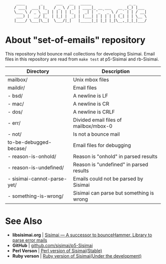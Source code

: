          ____       _      ___   __   _____                 _ _     
        / ___|  ___| |_   / _ \ / _| | ____|_ __ ___   __ _(_) |___ 
        \___ \ / _ \ __| | | | | |_  |  _| | '_ ` _ \ / _` | | / __|
         ___) |  __/ |_  | |_| |  _| | |___| | | | | | (_| | | \__ \
        |____/ \___|\__|  \___/|_|   |_____|_| |_| |_|\__,_|_|_|___/
                                                                    
About "set-of-emails" repository
================================
This repository hold bounce mail collections for developing Sisimai. Email files
in this repository are read from `make test` at p5-Sisimai and rb-Sisimai.


| Directory                     | Description                                  |
|-------------------------------|----------------------------------------------|
| mailbox/                      | Unix mbox files                              |
| maildir/                      | Email files                                  |
|  - bsd/                       | A newline is LF                              |
|  - mac/                       | A newline is CR                              |
|  - dos/                       | A newline is CRLF                            |
|  - err/                       | Divided email files of mailbox/mbox-0        |
|  - not/                       | Is not a bounce mail                         |
| to-be-debugged-becase/        | Email files for debugging                    |
|  - reason-is-onhold/          | Reason is "onhold" in parsed results         |
|  - reason-is-undefined/       | Reason is "undefined" in parsed results      |
|  - sisimai-cannot-parse-yet/  | Emails could not be parsed by Sisimai        |
|  - something-is-wrong/        | Sisimai can parse but something is wrong     |

See Also
========
* __libsisimai.org__ | [Sisimai — A successor to bounceHammer, Library to parse error mails](http://libsisimai.org/)
* __GitHub__ | [github.com/sisimai/p5-Sisimai](https://github.com/sisimai/p5-Sisimai)
* __Perl Verson__ | [Perl version of Sisimai(Stable)](https://github.com/sisimai/p5-Sisimai)
* __Ruby verson__ | [Ruby version of Sisimai(Under the development)](https://github.com/sisimai/rb-Sisimai)


